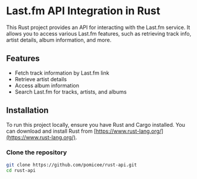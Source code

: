 # Last.fm API Integration in Rust

This Rust project provides an API for interacting with the Last.fm service. It allows you to access various Last.fm features, such as retrieving track info, artist details, album information, and more.

## Features

- Fetch track information by Last.fm link
- Retrieve artist details
- Access album information
- Search Last.fm for tracks, artists, and albums

## Installation

To run this project locally, ensure you have Rust and Cargo installed. You can download and install Rust from [https://www.rust-lang.org/](https://www.rust-lang.org/).

### Clone the repository

```bash
git clone https://github.com/pomicee/rust-api.git
cd rust-api
